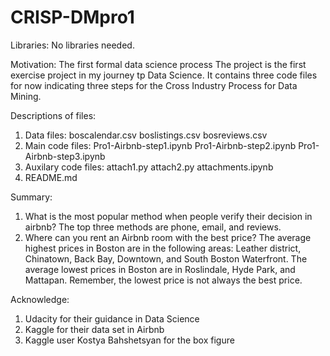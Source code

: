 # CRISP-DMpro1

Libraries:
No libraries needed.

Motivation:
The first formal data science process 
The project is the first exercise project in my journey tp Data Science.
It contains three code files for now indicating three steps for the Cross Industry Process for Data Mining.

Descriptions of files:
1. Data files:
  boscalendar.csv
  boslistings.csv
  bosreviews.csv
2. Main code files:
  Pro1-Airbnb-step1.ipynb
  Pro1-Airbnb-step2.ipynb
  Pro1-Airbnb-step3.ipynb
3. Auxilary code files:
  attach1.py
  attach2.py
  attachments.ipynb
4. README.md

Summary:
  1. What is the most popular method when people verify their decision in airbnb?
    The top three methods are phone, email, and reviews.
  2. Where can you rent an Airbnb room with the best price?
    The average highest prices in Boston are in the following areas: Leather district, Chinatown, Back Bay, Downtown, and South Boston Waterfront. The average lowest prices in Boston are in Roslindale, Hyde Park, and Mattapan. Remember, the lowest price is not always the best price.
    
Acknowledge:
  1. Udacity for their guidance in Data Science
  2. Kaggle for their data set in Airbnb
  3. Kaggle user Kostya Bahshetsyan for the box figure
